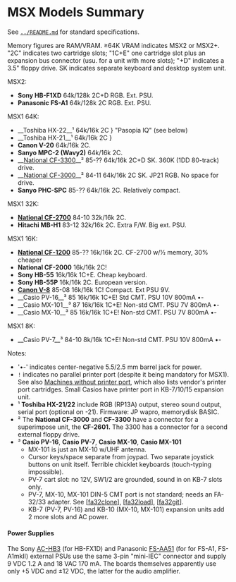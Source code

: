MSX Models Summary
==================

See [`../README.md`](../README.md) for standard specifications.

Memory figures are RAM/VRAM. ≥64K VRAM indicates MSX2 or MSX2+. "2C" indicates
two cartridge slots; "1C+E" one cartridge slot plus an expansion bus connector
(usu. for a unit with more slots); "+D" indicates a 3.5" floppy drive. SK
indicates separate keyboard and desktop system unit.

MSX2:
- __Sony HB-F1XD__               64k/128k 2C+D RGB. Ext. PSU.
- __Panasonic FS-A1__            64k/128k 2C RGB. Ext. PSU.

MSX1 64K:
- __Toshiba HX-22__¹             64k/16k 2C } "Pasopia IQ" (see below)
- __Toshiba HX-21__¹             64k/16k 2C }
- __Canon V-20__                 64k/16k 2C.
- __Sanyo MPC-2 (Wavy2)__        64k/16k 2C.
- __[National CF-3300]__² 85-??  64k/16k 2C+D SK. 360K (1DD 80-track) drive.
- __[National CF-3000]__² 84-11  64k/16k 2C   SK. JP21 RGB. No space for drive.
- __Sanyo PHC-SPC__       85-??  64k/16k 2C. Relatively compact.

MSX1 32K:
- __[National CF-2700]__  84-10  32k/16k 2C.
- __Hitachi MB-H1__       83-12  32k/16k 2C. Extra F/W. Big ext. PSU.

MSX1 16K:
- __[National CF-1200]__  85-??  16k/16k 2C. CF-2700 w/½ memory, 30% cheaper
- __National CF-2000__           16k/16k 2C!
- __Sony HB-55__                 16k/16k 1C+E. Cheap keyboard.
- __Sony HB-55P__                16k/16k 2C. European version.
- __[Canon V-8]__         85-08  16k/16k 1C! Compact. Ext PSU 9V.
- __Casio PV-16__³        85     16k/16k 1C+E! Std CMT.     PSU 10V 800mA •-
- __Casio MX-101__³       87     16k/16k 1C+E! Non-std CMT. PSU  7V 800mA •-
- __Casio MX-10__³        85     16k/16k 1C+E! Non-std CMT. PSU  7V 800mA •-

MSX1 8K:
- __Casio PV-7__³         84-10   8k/16k 1C+E! Non-std CMT. PSU 10V 800mA •-

Notes:
- '•-' indicates center-negative 5.5/2.5 mm barrel jack for power.
- `!` indicates no parallel printer port (despite it being mandatory for
  MSX1). See also [Machines without printer port][mw-noprn], which also
  lists vendor's printer port cartridges. Small Casios have printer port in
  KB-7/10/15 expansion unit.
- ¹ __Toshiba HX-21/22__ include RGB (RP13A) output, stereo sound output,
  serial port (optional on -21). Firmware: JP wapro, memorydisk BASIC.
- ² The __National CF-3000__ and __CF-3300__ have a connector for a
  superimpose unit, the __CF-2601.__ The 3300 has a connector for a second
  external floppy drive.
- ³ __Casio PV-16__, __Casio PV-7__, __Casio MX-10__, __Casio MX-101__
  - MX-101 is just an MX-10 w/UHF antenna.
  - Cursor keys/space separate from joypad. Two separate joystick buttons
    on unit itself. Terrible chicklet keyboards (touch-typing impossible).
  - PV-7 cart slot: no 12V, SW1/2 are grounded, sound in on KB-7 slots only.
  - PV-7, MX-10, MX-101 DIN-5 CMT port is not standard; needs an FA-32/33
    adapter. See [[fa32clone]], [[fa32load]], [[fa32git]].
  - KB-7 (PV-7, PV-16) and KB-10 (MX-10, MX-101) expansion units add 2 more
    slots and AC power.

#### Power Supplies

The Sony [AC-HB3][] (for HB-FX1D) and Panasonic [FS-AA51][] (for for FS-A1,
FS-A1mkII) external PSUs use the same 3-pin "mini-IEC" connector and supply
9 VDC 1.2 A and 18 VAC 170 mA. The boards themselves apparently use only
+5 VDC and ±12 VDC, the latter for the audio amplifier.



<!-------------------------------------------------------------------->
<!-- Machines -->
[Canon V-8]: ./models/Canon_V-8.md
[National CF-1200]: https://www.msx.org/wiki/National_CF-1200
[National CF-2700]: https://www.msx.org/wiki/National_CF-2700
[National CF-3000]: https://www.msx.org/wiki/National_CF-3000
[National CF-3300]: https://www.msx.org/wiki/National_CF-3300
[fa32clone]: http://basshp.blogspot.com/2015/03/casio-fa-32-clone-interface-de-cassete.html
[fa32git]: https://github.com/Danjovic/MSX/tree/master/FA-32
[fa32load]: https://basshp.blogspot.com/2015/05/fa-32-mini-cassete-loader-p-casio-msx.html
[mw-noprn]: https://www.msx.org/wiki/Printer_port#Machines_without_printer_port

<!-- PSUs and accessories -->
[AC-HB3]: https://www.msx.org/wiki/Sony_AC-HB3
[FS-AA51]: https://www.msx.org/wiki/Panasonic_FS-AA51
